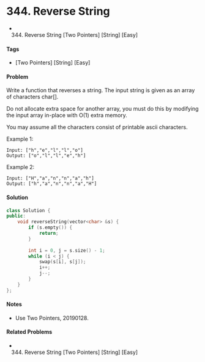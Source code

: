 # 344. Reverse String
- 344. Reverse String [Two Pointers] [String] [Easy]

#### Tags
- [Two Pointers] [String] [Easy]

#### Problem
Write a function that reverses a string. The input string is given as an array of characters char[].

Do not allocate extra space for another array, you must do this by modifying the input array in-place with O(1) extra memory.

You may assume all the characters consist of printable ascii characters.

Example 1:

    Input: ["h","e","l","l","o"]
    Output: ["o","l","l","e","h"]

Example 2:

    Input: ["H","a","n","n","a","h"]
    Output: ["h","a","n","n","a","H"]

#### Solution
``` C++
class Solution {
public:
    void reverseString(vector<char> &s) {
        if (s.empty()) {
            return;
        }
        
        int i = 0, j = s.size() - 1;
        while (i < j) {
            swap(s[i], s[j]);
            i++;
            j--;
        }
    }
};
```

#### Notes
- Use Two Pointers, 20190128.

#### Related Problems
- 344. Reverse String [Two Pointers] [String] [Easy]
